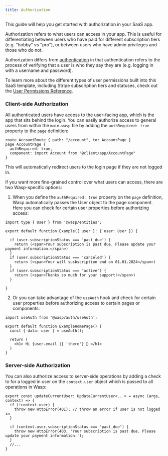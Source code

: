 ```yaml
---
title: Authorization
---
```


This guide will help you get started with authorization in your SaaS app. 

Authorization refers to what users can access in your app. This is useful for differentiating between users who have paid for different subscription tiers (e.g. "hobby" vs "pro"), or between users who have admin privileges and those who do not.

Authorization differs from [authentication](/guides/authentication) in that authentication refers to the process of verifying that a user is who they say they are (e.g. logging in with a username and password).

To learn more about the different types of user permissions built into this SaaS template, including Stripe subscription tiers and statuses, check out the [User Permissions Reference](/general/user-permissions).

### Client-side Authorization

All authenticated users have access to the user-facing app, which is the app that sits behind the login. You can easily authorize access to general users from within the `main.wasp` file by adding the `authRequired: true` property to the `page` definition:

```tsx title="main.wasp" {3}
route AccountRoute { path: "/account", to: AccountPage }
page AccountPage {
  authRequired: true,
  component: import Account from "@client/app/AccountPage"
}
```

This will automatically redirect users to the login page if they are not logged in.

If you want more fine-grained control over what users can access, there are two Wasp-specific options:
1. When you define the `authRequired: true` property on the `page` definition, Wasp automatically passes the User object to the page component. Here you can check for certain user properties before authorizing access:

```tsx title="ExamplePage.tsx" "{ user }: { user: User }"
import type { User } from '@wasp/entities';

export default function Example({ user }: { user: User }) {

  if (user.subscriptionStatus === 'past_due') {
    return (<span>Your subscription is past due. Please update your payment information.</span>)
  }
  if (user.subscriptionStatus === 'canceled') {
    return (<span>Your will susbscription end on 01.01.2024</span>)
  }
  if (user.subscriptionStatus === 'active') {
    return (<span>Thanks so much for your support!</span>)
  }

}
```

2. Or you can take advantage of the `useAuth` hook and check for certain user properties before authorizing access to certain pages or components:

```tsx title="ExamplePage.tsx" {1, 4}
import useAuth from '@wasp/auth/useAuth';

export default function ExampleHomePage() {
  const { data: user } = useAuth();

  return (
    <h1> Hi {user.email || 'there'} 👋 </h1>
  )
}
```

### Server-side Authorization

You can also authorize access to server-side operations by adding a check to for a logged in user on the `context.user` object which is passed to all operations in Wasp:

```tsx title="src/server/actions.ts" 
export const updateCurrentUser: UpdateCurrentUser<...> = async (args, context) => {
  if (!context.user) {
    throw new HttpError(401); // throw an error if user is not logged in
  }

  if (context.user.subscriptionStatus === 'past_due') {
    throw new HttpError(403, 'Your subscription is past due. Please update your payment information.');
  }
  //...
}
```


